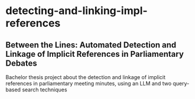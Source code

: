 # detecting-and-linking-impl-references
## Between the Lines: Automated Detection and Linkage of Implicit References in Parliamentary Debates
Bachelor thesis project about the detection and linkage of implicit references in parliamentary meeting minutes, using an LLM and two query-based search techniques
